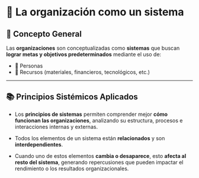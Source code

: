 # 🏢 La organización como un sistema

## 📌 Concepto General

Las **organizaciones** son conceptualizadas como **sistemas** que buscan **lograr metas y objetivos predeterminados** mediante el uso de:

- 👥 Personas  
- 🔧 Recursos (materiales, financieros, tecnológicos, etc.)

---

## 📚 Principios Sistémicos Aplicados

- Los **principios de sistemas** permiten comprender mejor **cómo funcionan las organizaciones**, analizando su estructura, procesos e interacciones internas y externas.
  
- Todos los elementos de un sistema están **relacionados** y son **interdependientes**.

- Cuando uno de estos elementos **cambia o desaparece**, esto **afecta al resto del sistema**, generando repercusiones que pueden impactar el rendimiento o los resultados organizacionales.
